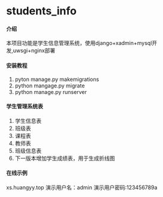 # students_info

#### 介绍
本项目功能是学生信息管理系统，使用django+xadmin+mysql开发,uwsgi+nginx部署

#### 安装教程

1. pyton manage.py makemigrations
2. python mangage.py migrate
3. python manage.py runserver

#### 学生管理系统表

1. 学生信息表
2. 班级表
3. 课程表
4. 教师表
5. 班级信息表
6. 下一版本增加学生成绩表，用于生成折线图


#### 在线示例
xs.huangyy.top
演示用户名：admin
演示用户密码:123456789a
